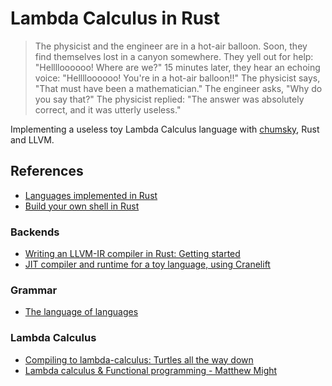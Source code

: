 # Lambda Calculus in Rust

> The physicist and the engineer are in a hot-air balloon. Soon, they find themselves lost in a canyon somewhere. They yell out for help: "Helllloooooo! Where are we?" 15 minutes later, they hear an echoing voice: "Helllloooooo! You're in a hot-air balloon!!" The physicist says, "That must have been a mathematician." The engineer asks, "Why do you say that?" The physicist replied: "The answer was absolutely correct, and it was utterly useless."

Implementing a useless toy Lambda Calculus language with [chumsky](https://github.com/zesterer/chumsky), Rust and LLVM.

## References
- [Languages implemented in Rust](https://github.com/alilleybrinker/langs-in-rust)
- [Build your own shell in Rust](https://www.joshmcguigan.com/blog/build-your-own-shell-rust/)

### Backends
- [Writing an LLVM-IR compiler in Rust: Getting started](https://github.com/ucarion/llvm-rust-getting-started)
- [JIT compiler and runtime for a toy language, using Cranelift](https://rustrepo.com/repo/bytecodealliance-cranelift-jit-demo)

### Grammar
- [The language of languages ](https://matt.might.net/articles/grammars-bnf-ebnf/)

### Lambda Calculus
- [Compiling to lambda-calculus: Turtles all the way down](https://matt.might.net/articles/compiling-up-to-lambda-calculus/)
- [Lambda calculus & Functional programming - Matthew Might](https://matt.might.net/teaching/compilers/spring-2011/lectures/02-functional-programming.pdf)

